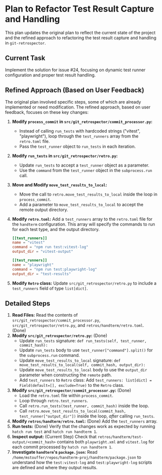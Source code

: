 # Plan to Refactor Test Result Capture and Handling

This plan updates the original plan to reflect the current state of the project and the refined approach to refactoring the test result capture and handling in `git-retrospector`.

## Current Task

Implement the solution for issue #24, focusing on dynamic test runner configuration and proper test result handling.

## Refined Approach (Based on User Feedback)

The original plan involved specific steps, some of which are already implemented or need modification. The refined approach, based on user feedback, focuses on these key changes:

1.  **Modify `process_commit` in `src/git_retrospector/commit_processor.py`:**
    *   Instead of calling `run_tests` with hardcoded strings ("vitest", "playwright"), loop through the `test_runners` array from the `retro.toml` file.
    *   Pass the `test_runner` object to `run_tests` in each iteration.

2.  **Modify `run_tests` in `src/git_retrospector/retro.py`:**
    *   Update `run_tests` to accept a `test_runner` object as a parameter.
    *   Use the `command` from the `test_runner` object in the `subprocess.run` call.

3.  **Move and Modify `move_test_results_to_local`:**
    *   Move the call to `retro.move_test_results_to_local` inside the loop in `process_commit`.
    *   Add a parameter to `move_test_results_to_local` to accept the remote output directory.

4. **Modify `retro.toml`:** Add a `test_runners` array to the `retro.toml` file for the `handterm` configuration. This array will specify the commands to run for each test type, and the output directory.

    ```toml
    [[test_runners]]
    name = "vitest"
    command = "npm run test:vitest-log"
    output_dir = "vitest-output"

    [[test_runners]]
    name = "playwright"
    command = "npm run test:playwright-log"
    output_dir = "test-results"
    ```
5. **Modify `Retro` class:** Update `src/git_retrospector/retro.py` to include a `test_runners` field of type `list[dict]`.

## Detailed Steps

1.  **Read Files:** Read the contents of `src/git_retrospector/commit_processor.py`, `src/git_retrospector/retro.py`, and `retros/handterm/retro.toml`. (Done)
2.  **Modify `src/git_retrospector/retro.py`:** (Done)
    *   Update `run_tests` signature: `def run_tests(self, test_runner, commit_hash):`
    *   Update `run_tests` body to use `test_runner["command"].split()` for the `subprocess.run` command.
    *   Update `move_test_results_to_local` signature: `def move_test_results_to_local(self, commit_hash, output_dir):`
    *   Update `move_test_results_to_local` body to use the `output_dir` parameter when constructing the `remote` path.
    *   Add `test_runners` to `Retro` class: Add `test_runners: list[dict] = Field(default=[], exclude=True)` to the `Retro` class.
3.  **Modify `src/git_retrospector/commit_processor.py`:** (Done)
    *   Load the `retro.toml` file within `process_commit`.
    *   Loop through `retro.test_runners`.
    *   Call `retro.run_tests(test_runner, commit_hash)` inside the loop.
    *   Call `retro.move_test_results_to_local(commit_hash, test_runner["output_dir"])` inside the loop, *after* calling `run_tests`.
4. **Modify `retros/handterm/retro.toml`:** (Done) Add the `test_runners` array.
5. **Run tests:** (Done) Verify that the changes work as expected by running `hatch run test` and `hatch run handterm 1`.
6. **Inspect output:** (Current Step) Check that `retros/handterm/test-output/<commit_hash>` contains both `playwright.xml` and `vitest.log` for each commit processed by `hatch run handterm 1`.
7. **Investigate `handterm`'s `package.json`:** Read `/home/mstouffer/repos/handterm-proj/handterm/package.json` to understand how the `test:vitest-log` and `test:playwright-log` scripts are defined and where they output results.
